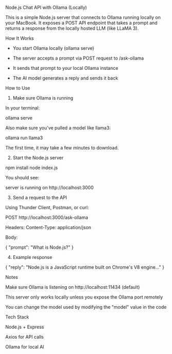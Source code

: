 Node.js Chat API with Ollama (Locally)

This is a simple Node.js server that connects to Ollama running locally on your MacBook. It exposes a POST API endpoint that takes a prompt and returns a response from the locally hosted LLM (like LLaMA 3).

How It Works

- You start Ollama locally (ollama serve)

- The server accepts a prompt via POST request to /ask-ollama

- It sends that prompt to your local Ollama instance

- The AI model generates a reply and sends it back

How to Use

1. Make sure Ollama is running

In your terminal:

ollama serve

Also make sure you've pulled a model like llama3:

ollama run llama3

The first time, it may take a few minutes to download.

2. Start the Node.js server

npm install
node index.js

You should see:

server is running on http://localhost:3000

3. Send a request to the API

Using Thunder Client, Postman, or curl:

POST http://localhost:3000/ask-ollama

Headers: Content-Type: application/json

Body:

{
  "prompt": "What is Node.js?"
}

4. Example response

{
  "reply": "Node.js is a JavaScript runtime built on Chrome's V8 engine..."
}

Notes

Make sure Ollama is listening on http://localhost:11434 (default)

This server only works locally unless you expose the Ollama port remotely

You can change the model used by modifying the "model" value in the code

Tech Stack

Node.js + Express

Axios for API calls

Ollama for local AI